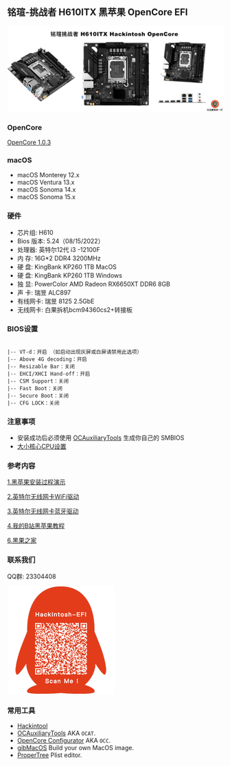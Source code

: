 ## 铭瑄-挑战者 H610ITX 黑苹果 OpenCore EFI

![image](ScreenShot/铭瑄H610.jpg)

### OpenCore

[OpenCore 1.0.3](https://github.com/acidanthera/OpenCorePkg)

### macOS

- macOS Monterey 12.x
- macOS Ventura  13.x 
- macOS Sonoma 14.x
- macOS Sonoma 15.x

### 硬件

- 芯片组: H610
- Bios 版本: 5.24（08/15/2022）
- 处理器: 英特尔12代 i3 -12100F
- 内    存: 16G*2 DDR4 3200MHz
- 硬    盘: KingBank KP260 1TB MacOS
- 硬    盘: KingBank KP260 1TB Windows
- 独    显: PowerColor AMD Radeon RX6650XT DDR6 8GB
- 声    卡: 瑞昱 ALC897
- 有线网卡: 瑞昱 8125 2.5GbE
- 无线网卡: 白果拆机bcm94360cs2+转接板

### BIOS设置

```

|-- VT-d：开启 （如启动出现灰屏或白屏请禁用此选项）
|-- Above 4G decoding：开启
|-- Resizable Bar：关闭
|-- EHCI/XHCI Hand-off：开启
|-- CSM Support：关闭
|-- Fast Boot：关闭
|-- Secure Boot：关闭
|-- CFG LOCK：关闭

```

### 注意事项

 - 安装成功后必须使用 [OCAuxiliaryTools](https://github.com/ic005k/OCAuxiliaryTools) 生成你自己的 SMBIOS
 - [大小核心CPU设置](https://github.com/hackintosh-club/Maxsun-Challenger-H610ITX-OpenCore/issues/1#issuecomment-2670704913)

### 参考内容

[1.黑苹果安装过程演示](https://hackintosh.club/d/10000060)

[2.英特尔无线网卡WiFi驱动](https://hackintosh.club/d/10000015)

[3.英特尔无线网卡蓝牙驱动](https://hackintosh.club/d/10000017)

[4.我的B站黑苹果教程](https://space.bilibili.com/244390800/video)

[6.黑果之家](https://hackintosh.club)

### 联系我们

QQ群: 23304408

![image](ScreenShot/QRCode.png)



### 常用工具

- [Hackintool](https://github.com/headkaze/Hackintool) 
- [OCAuxiliaryTools](https://github.com/ic005k/OCAuxiliaryTools) AKA `OCAT`.
- [OpenCore Configurator](https://mackie100projects.altervista.org/opencore-configurator/) AKA `OCC`.
- [gibMacOS](https://github.com/corpnewt/gibMacOS) Build your own MacOS image.
- [ProperTree](https://github.com/corpnewt/ProperTree) Plist editor.